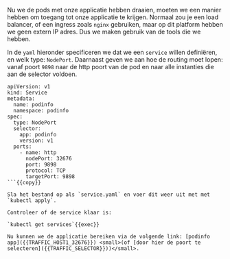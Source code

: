 Nu we de pods met onze applicatie hebben draaien, moeten we een manier hebben om toegang tot onze applicatie te krijgen. Normaal zou je een load balancer, of een ingress zoals `nginx` gebruiken, maar op dit platform hebben we geen extern IP adres. Dus we maken gebruik van de tools die we hebben.

In de `yaml` hieronder specificeren we dat we een `service` willen definiëren, en welk type: `NodePort`. Daarnaast geven we aan hoe de routing moet lopen: vanaf poort `9898` naar de http poort van de pod en naar alle instanties die aan de selector voldoen.

```
apiVersion: v1
kind: Service
metadata:
  name: podinfo
  namespace: podinfo
spec:
  type: NodePort
  selector:
    app: podinfo
    version: v1
  ports:
    - name: http
      nodePort: 32676
      port: 9898
      protocol: TCP
      targetPort: 9898
```{{copy}}

Sla het bestand op als `service.yaml` en voer dit weer uit met met `kubectl apply`.

Controleer of de service klaar is:

`kubectl get services`{{exec}}

Nu kunnen we de applicatie bereiken via de volgende link: [podinfo app]({{TRAFFIC_HOST1_32676}}) <small>(of [door hier de poort te selecteren]({{TRAFFIC_SELECTOR}}))</small>.